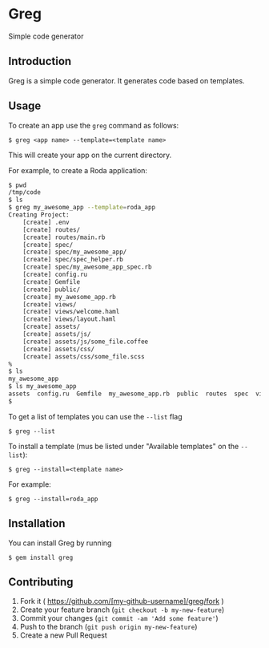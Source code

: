 # Greg

Simple code generator

## Introduction

Greg is a simple code generator. It generates code based on templates.

## Usage

To create an app use the `greg` command as follows:

    $ greg <app name> --template=<template name>

This will create your app on the current directory.

For example, to create a Roda application:

```bash
$ pwd
/tmp/code
$ ls
$ greg my_awesome_app --template=roda_app
Creating Project:
    [create] .env
    [create] routes/
    [create] routes/main.rb
    [create] spec/
    [create] spec/my_awesome_app/
    [create] spec/spec_helper.rb
    [create] spec/my_awesome_app_spec.rb
    [create] config.ru
    [create] Gemfile
    [create] public/
    [create] my_awesome_app.rb
    [create] views/
    [create] views/welcome.haml
    [create] views/layout.haml
    [create] assets/
    [create] assets/js/
    [create] assets/js/some_file.coffee
    [create] assets/css/
    [create] assets/css/some_file.scss
%
$ ls
my_awesome_app
$ ls my_awesome_app
assets  config.ru  Gemfile  my_awesome_app.rb  public  routes  spec  views
$
```

To get a list of templates you can use the `--list` flag

    $ greg --list

To install a template (mus be listed under "Available templates" on the `--list`):

    $ greg --install=<template name>

For example:

    $ greg --install=roda_app


## Installation

You can install Greg by running

    $ gem install greg

## Contributing

1. Fork it ( https://github.com/[my-github-username]/greg/fork )
2. Create your feature branch (`git checkout -b my-new-feature`)
3. Commit your changes (`git commit -am 'Add some feature'`)
4. Push to the branch (`git push origin my-new-feature`)
5. Create a new Pull Request
